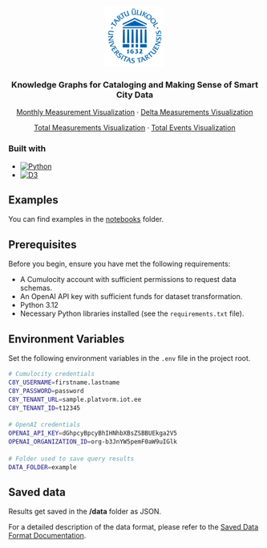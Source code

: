 <br />
<div align="center">
  <a href="https://github.com/othneildrew/Best-README-Template">
    <img src="images/ut_logo.png" alt="Logo" width="120" height="120">
  </a>

  <h3 align="center">Knowledge Graphs for Cataloging and Making Sense of Smart City Data</h3>

  <p>
    <a href="https://kodu.ut.ee/~kadalipp/Measurements/Month/network.html">Monthly Measurement Visualization</a>
    ·
    <a href="https://kodu.ut.ee/~kadalipp/Delta/network.html">Delta Measurements Visualization</a>
  </p>
  <p>
    <a href="https://kodu.ut.ee/~kadalipp/Measurements/Total/network.html">Total Measurements Visualization</a>
    ·
    <a href="https://kodu.ut.ee/~kadalipp/Events/Total/network.html">Total Events Visualization </a>
  </p>
</div>


### Built with

* [![Python][Python.org]][Python-url]
* [![D3][D3.js]][D3-url]
  



<!-- MARKDOWN LINKS & IMAGES -->
<!-- https://www.markdownguide.org/basic-syntax/#reference-style-links -->
[Python.org]: https://img.shields.io/badge/python-3670A0?style=for-the-badge&logo=python&logoColor=ffdd54
[Python-url]: https://www.python.org/
[D3.js]: https://img.shields.io/badge/D3.js-F9A03C?logo=d3dotjs&logoColor=fff&style=for-the-badge
[D3-url]: https://d3js.org/
[ChatGPT]: https://img.shields.io/badge/chatGPT-74aa9c?logo=openai&logoColor=white&style=for-the-badge
[ChatGPT-url]: https://platform.openai.com/docs/api-reference

## Examples

You can find examples in the [notebooks](https://github.com/kasparkadalipp/C8y-Data-Overview/tree/main/notebooks) folder.

## Prerequisites

Before you begin, ensure you have met the following requirements:

- A Cumulocity account with sufficient permissions to request data schemas.
- An OpenAI API key with sufficient funds for dataset transformation.
- Python 3.12
- Necessary Python libraries installed (see the `requirements.txt` file).

## Environment Variables

Set the following environment variables in the `.env` file in the project root.

```bash
# Cumulocity credentials
C8Y_USERNAME=firstname.lastname
C8Y_PASSWORD=password
C8Y_TENANT_URL=sample.platvorm.iot.ee
C8Y_TENANT_ID=t12345

# OpenAI credentials
OPENAI_API_KEY=dGhpcyBpcyBhIHNhbXBsZSBBUEkga2V5
OPENAI_ORGANIZATION_ID=org-b3JnYW5pemF0aW9uIGlk

# Folder used to save query results
DATA_FOLDER=example
```

## Saved data

Results get saved in the **/data** folder as JSON.

For a detailed description of the data format, please refer to the [Saved Data Format Documentation](/docs/README.md).


